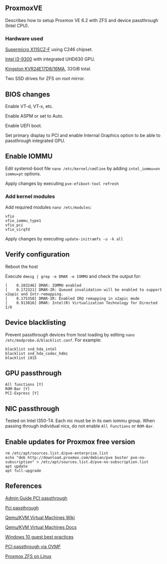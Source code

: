 ## ProxmoxVE
Describes how to setup Proxmox VE 6.2 with ZFS and device passthrough (Intel CPU).

### Hardware used
[Supermicro X11SCZ-F](https://www.supermicro.com/en/products/motherboard/X11SCZ-F) using C246 chipset.

[Intel I3-9300](https://ark.intel.com/content/www/us/en/ark/products/134886/intel-core-i3-9300-processor-8m-cache-up-to-4-30-ghz.html) with integrated UHD630 GPU.

[Kingston KVR24E17D8/16MA](https://www.kingston.com/datasheets/KVR24E17D8_16MA.pdf), 32GiB total.

Two SSD drives for ZFS on root mirror.

## BIOS changes
Enable VT-d, VT-x, etc.

Enable ASPM or set to Auto.

Enable UEFI boot.

Set primary display to PCI and enable Internal Graphics option to be able to passthrough integrated GPU.

## Enable IOMMU

Edit systemd-boot file `nano /etc/kernel/cmdline` by adding `intel_iommu=on iommu=pt` options.

Apply changes by executing `pve-efiboot-tool refresh`

### Add kernel modules
Add required modules `nano /etc/modules`:
```
vfio
vfio_iommu_type1
vfio_pci
vfio_virqfd
```

Apply changes by executing  `update-initramfs -u -k all`

## Verify configuration
Reboot the host

Execute `dmesg | grep -e DMAR -e IOMMU` and check the output for:

```
[    0.103246] DMAR: IOMMU enabled
[    0.172321] DMAR-IR: Queued invalidation will be enabled to support x2apic and Intr-remapping.
[    0.175358] DMAR-IR: Enabled IRQ remapping in x2apic mode
[    0.913016] DMAR: Intel(R) Virtualization Technology for Directed I/O
```

## Device blacklisting
Prevent passthrough devices from host loading by editing `nano /etc/modprobe.d/blacklist.conf`. For example:

```
blacklist snd_hda_intel
blacklist snd_hda_codec_hdmi
blacklist i915
```

## GPU passthrough
```
All functions [Y]
ROM-Bar [Y]
PCI-Express [Y]
```

## NIC passthrough
Tested on Intel I350-T4. Each nic must be in its own iommu group. When passing through individual nics, do not enable `All Functions` or `ROM-Bar`.

## Enable updates for Proxmox free version
```
rm /etc/apt/sources.list.d/pve-enterprise.list
echo "deb http://download.proxmox.com/debian/pve buster pve-no-subscription" > /etc/apt/sources.list.d/pve-no-subscription.list
apt update
apt full-upgrade
```


## References
[Admin Guide PCI passthrough](https://pve.proxmox.com/pve-docs/pve-admin-guide.html#qm_pci_passthrough)

[Pci passthrough](https://pve.proxmox.com/wiki/Pci_passthrough)

[Qemu/KVM Virtual Machines Wiki](https://pve.proxmox.com/wiki/Qemu/KVM_Virtual_Machines)

[Qemu/KVM Virtual Machines Docs](https://pve.proxmox.com/pve-docs/chapter-qm.html)

[Windows 10 guest best practices](https://pve.proxmox.com/wiki/Windows_10_guest_best_practices)

[PCI passthrough via OVMF](https://wiki.archlinux.org/index.php/PCI_passthrough_via_OVMF)

[Proxmox ZFS on Linux](https://pve.proxmox.com/wiki/ZFS_on_Linux)
